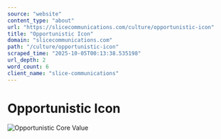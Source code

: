 ```yaml
---
source: "website"
content_type: "about"
url: "https://slicecommunications.com/culture/opportunistic-icon"
title: "Opportunistic Icon"
domain: "slicecommunications.com"
path: "/culture/opportunistic-icon"
scraped_time: "2025-10-05T00:13:38.535198"
url_depth: 2
word_count: 6
client_name: "slice-communications"
---
```


# Opportunistic Icon

![Opportunistic Core Value](https://slicecommunications.com/wp-content/uploads/2022/03/Opportunistic-Icon-300x300.png)